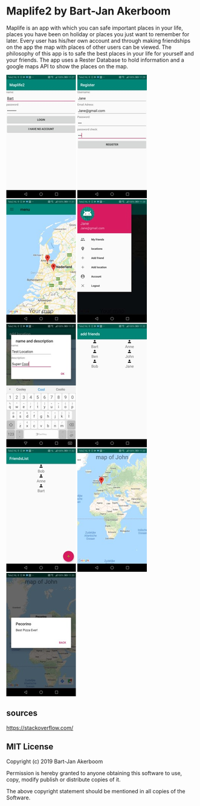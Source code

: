 # Maplife2 by Bart-Jan Akerboom

Maplife is an app with which you can safe important places in your life, places you have been
on holiday or places you just want to remember for later. Every user has his/her own account 
and through making friendships on the app the map with places of other users can be viewed.
The philosophy of this app is to safe the best places in your life for yourself and 
your friends. The app uses a Rester Database to hold information and a google maps API to
show the places on the map. 

![Login Activity](LoginActivity.jpg)
![Register Activity](RegisterActivity.jpg)
![Main Activity](MainActivity.jpg)
![DrawerLayout](DrawerLayout.jpg)
![Add Location](AddLocationActivity.jpg)
![Add Friends](AddFriendActivity.jpg)
![Your Friends](FriendsList.jpg)
![A Friends Map](FriendsMap.jpg)
![A friends location](FriendsMapView.jpg)


## sources

https://stackoverflow.com/

## MIT License 

Copyright (c) 2019 Bart-Jan Akerboom

Permission is hereby granted to anyone obtaining this software to use, copy, modify
publish or distribute copies of it. 

The above copyright statement should be mentioned in all copies of the Software.
